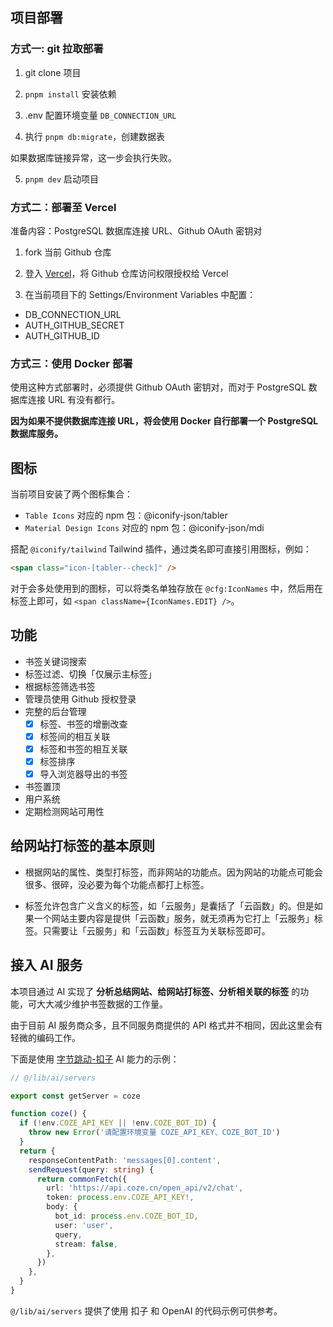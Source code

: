 ## 项目部署

### 方式一: git 拉取部署

1. git clone 项目

2. `pnpm install` 安装依赖

3. .env 配置环境变量 `DB_CONNECTION_URL`

4. 执行 `pnpm db:migrate`，创建数据表

如果数据库链接异常，这一步会执行失败。

5. `pnpm dev` 启动项目

### 方式二：部署至 Vercel

准备内容：PostgreSQL 数据库连接 URL、Github OAuth 密钥对

1. fork 当前 Github 仓库

2. 登入 [Vercel](https://vercel.com/)，将 Github 仓库访问权限授权给 Vercel

3. 在当前项目下的 Settings/Environment Variables 中配置：
  - DB_CONNECTION_URL
  - AUTH_GITHUB_SECRET
  - AUTH_GITHUB_ID

### 方式三：使用 Docker 部署

使用这种方式部署时，必须提供 Github OAuth 密钥对，而对于 PostgreSQL 数据库连接 URL 有没有都行。

**因为如果不提供数据库连接 URL，将会使用 Docker 自行部署一个 PostgreSQL 数据库服务。**


## 图标

当前项目安装了两个图标集合：

- `Table Icons` 对应的 npm 包：@iconify-json/tabler
- `Material Design Icons` 对应的 npm 包：@iconify-json/mdi

搭配 `@iconify/tailwind` Tailwind 插件，通过类名即可直接引用图标，例如：

```html
<span class="icon-[tabler--check]" />
```

对于会多处使用到的图标，可以将类名单独存放在 `@cfg:IconNames` 中，然后用在标签上即可，如 `<span className={IconNames.EDIT} />`。

## 功能

- 书签关键词搜索
- 标签过滤、切换「仅展示主标签」
- 根据标签筛选书签
- 管理员使用 Github 授权登录
- 完整的后台管理
  - [x] 标签、书签的增删改查
  - [x] 标签间的相互关联
  - [x] 标签和书签的相互关联
  - [x] 标签排序
  - [x] 导入浏览器导出的书签
- 书签置顶
- 用户系统
- 定期检测网站可用性

## 给网站打标签的基本原则

- 根据网站的属性、类型打标签，而非网站的功能点。因为网站的功能点可能会很多、很碎，没必要为每个功能点都打上标签。

- 标签允许包含广义含义的标签，如「云服务」是囊括了「云函数」的。但是如果一个网站主要内容是提供「云函数」服务，就无须再为它打上「云服务」标签。只需要让「云服务」和「云函数」标签互为关联标签即可。

## 接入 AI 服务

本项目通过 AI 实现了 **分析总结网站、给网站打标签、分析相关联的标签** 的功能，可大大减少维护书签数据的工作量。

由于目前 AI 服务商众多，且不同服务商提供的 API 格式并不相同，因此这里会有轻微的编码工作。

下面是使用 [字节跳动-扣子](https://www.coze.cn/docs/developer_guides/coze_api_overview) AI 能力的示例：

```ts
// @/lib/ai/servers

export const getServer = coze

function coze() {
  if (!env.COZE_API_KEY || !env.COZE_BOT_ID) {
    throw new Error('请配置环境变量 COZE_API_KEY、COZE_BOT_ID')
  }
  return {
    responseContentPath: 'messages[0].content',
    sendRequest(query: string) {
      return commonFetch({
        url: 'https://api.coze.cn/open_api/v2/chat',
        token: process.env.COZE_API_KEY!,
        body: {
          bot_id: process.env.COZE_BOT_ID,
          user: 'user',
          query,
          stream: false,
        },
      })
    },
  }
}
```

`@/lib/ai/servers` 提供了使用 扣子 和 OpenAI 的代码示例可供参考。


